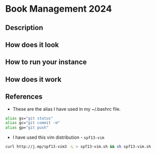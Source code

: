# Book Management 2024

## Description

## How does it look

## How to run your instance

## How does it work

## References

- These are the alias I have used in my ~/.bashrc file.
```bash
alias gs="git status"
alias gc="git commit -m"
alias gp="git push"
```
- I have used this vim distribution - `spf13-vim`
```bash
curl http://j.mp/spf13-vim3 -L > spf13-vim.sh && sh spf13-vim.sh
```
